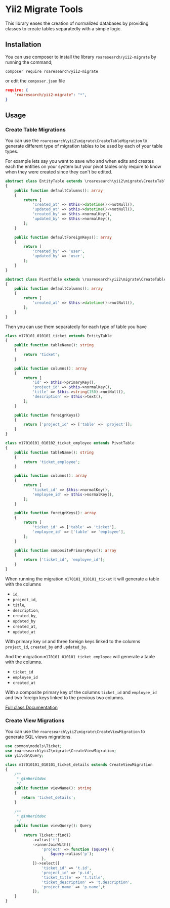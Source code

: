 Yii2 Migrate Tools
==================

This library eases the creation of normalized databases by providing classes to
create tables separatedly with a simple logic.

Installation
------------

You can use composer to install the library `roaresearch/yii2-migrate` by running the
command;

`composer require roaresearch/yii2-migrate`

or edit the `composer.json` file

```json
require: {
    "roaresearch/yii2-migrate": "*",
}
```


Usage
-----

### Create Table Migrations

You can use the `roaresearch\yii2\migrate\CreateTableMigration` to generate different
type of migration tables to be used by each of your table types.

For example lets say you want to save who and when edits and creates each the
entities on your system but your pivot tables only require to know when they
were created since they can't be edited.

```php
abstract class EntityTable extends \roaresearch\yii2\migrate\CreateTableMigration
{
    public function defaultColumns(): array
    {
        return [
            'created_at' => $this->datetime()->notNull(),
            'updated_at' => $this->datetime()->notNull(),
            'created_by' => $this->normalKey(),
            'updated_by' => $this->normalKey(),
        ];
    }

    public function defaultForeignKeys(): array
    {
        return [
            'created_by' => 'user',
            'updated_by' => 'user',
        ];
    }
}

abstract class PivotTable extends \roaresearch\yii2\migrate\CreateTableMigration
{
    public function defaultColumns(): array
    {
        return [
            'created_at' => $this->datetime()->notNull(),
        ];
    }
}
```

Then you can use them separatedly for each type of table you have


```php
class m170101_010101_ticket extends EntityTable
{
    public function tableName(): string
    {
        return 'ticket';
    }

    public function columns(): array
    {
        return [
            'id' => $this->primaryKey(),
            'project_id' => $this->normalKey(),
            'title' => $this->string(150)->notNull(),
            'description' => $this->text(),
        ];
    }

    public function foreignKeys()
    {
        return ['project_id' => ['table' => 'project']];
    }
}

class m17010101_010102_ticket_employee extends PivotTable
{
    public function tableName(): string
    {
        return 'ticket_employee';
    }

    public function columns(): array
    {
        return [
            'ticket_id' => $this->normalKey(),
            'employee_id' => $this->normalKey(),
        ];
    }

    public function foreignKeys(): array
    {
        return [
            'ticket_id' => ['table' => 'ticket'],
            'employee_id' => ['table' => 'employee'],
        ];
    }

    public function compositePrimaryKeys(): array
    {
        return ['ticket_id', 'employee_id'];
    }
}
```

When running the migration `m170101_010101_ticket` it will generate a table
with the columns

- `id`,
- `project_id`,
- `title`,
- `description`,
- `created_by`,
- `updated_by`
- `created_at`,
- `updated_at`

With primary key `id` and three foreign keys linked to the columns `project_id`,
`created_by` and `updated_by`.

And the migration `m170101_010101_ticket_employee` will generate a table with
the  columns.

- `ticket_id`
- `employee_id`
- `created_at`

With a composite primary key of the columns `ticket_id` and `employee_id` and
two foreign keys linked to the previous two columns.

[Full class Documentation](docs/en/create-table.md)

### Create View Migrations

You can use the `roaresearch\yii2\migrate\CreateViewMigration` to generate SQL views
migrations.

```php
use common\models\Ticket;
use roaresearch\yii2\migrate\CreateViewMigration;
use yii\db\Query;

class m17010101_010101_ticket_details extends CreateViewMigration
{
    /**
     * @inheritdoc
     */
    public function viewName(): string
    {
       return 'ticket_details';
    }
    
    /**
     * @inheritdoc
     */
    public function viewQuery(): Query
    {
        return Ticket::find()
            ->alias('t')
            ->innerJoinWith([
                'project' => function ($query) {
                    $query->alias('p');
                },
            ])->select([
                'ticket_id' => 't.id',
                'project_id' => 'p.id',
                'ticket_title' => 't.title',
                'ticket_description' => 't.description',
                'project_name' => 'p.name',t
            ]);
    }
}
```
